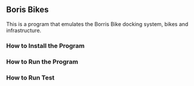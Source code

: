 ## Boris Bikes
This is a program that emulates the Borris Bike docking system, bikes and infrastructure.

### How to Install the Program

### How to Run the Program

### How to Run Test
